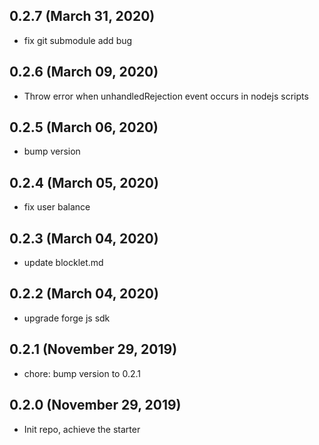 ## 0.2.7 (March 31, 2020)

- fix git submodule add bug

## 0.2.6 (March 09, 2020)

- Throw error when unhandledRejection event occurs in nodejs scripts

## 0.2.5 (March 06, 2020)

- bump version

## 0.2.4 (March 05, 2020)

- fix user balance

## 0.2.3 (March 04, 2020)

- update blocklet.md

## 0.2.2 (March 04, 2020)

- upgrade forge js sdk

## 0.2.1 (November 29, 2019)

- chore: bump version to 0.2.1

## 0.2.0 (November 29, 2019)

- Init repo, achieve the starter
